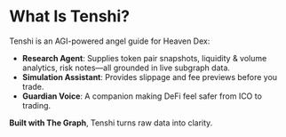 # What Is Tenshi?

Tenshi is an AGI-powered angel guide for Heaven Dex:

- **Research Agent**: Supplies token pair snapshots, liquidity & volume analytics, risk notes—all grounded in live subgraph data.  
- **Simulation Assistant**: Provides slippage and fee previews before you trade.  
- **Guardian Voice**: A companion making DeFi feel safer from ICO to trading.  

**Built with The Graph**, Tenshi turns raw data into clarity.
